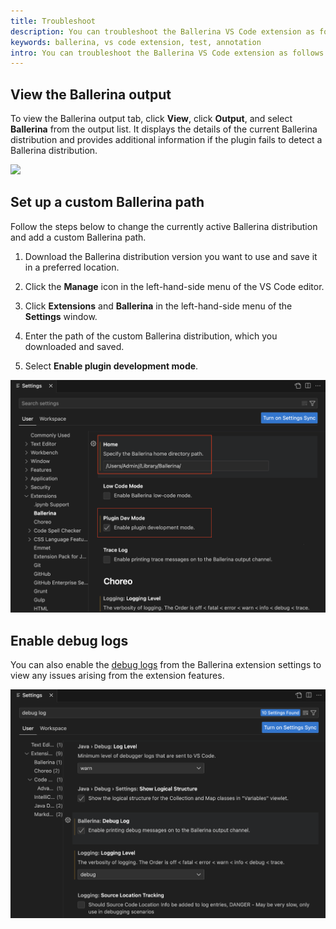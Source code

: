 ```yaml
---
title: Troubleshoot
description: You can troubleshoot the Ballerina VS Code extension as follows.
keywords: ballerina, vs code extension, test, annotation
intro: You can troubleshoot the Ballerina VS Code extension as follows.
---
```


## View the Ballerina output

To view the Ballerina output tab, click **View**, click **Output**, and select **Ballerina** from the output list. It displays the details of the current Ballerina distribution and provides additional information if the plugin fails to detect a Ballerina distribution.

<img src="/learn/images/vs-code-extension/troubleshoot/view-ballerina-output.gif" class="cInlineImage-full"/>

## Set up a custom Ballerina path

Follow the steps below to change the currently active Ballerina distribution and add a custom Ballerina path.

1. Download the Ballerina distribution version you want to use and save it in a preferred location.

2. Click the **Manage** icon in the left-hand-side menu of the VS Code editor.

3. Click **Extensions** and **Ballerina** in the left-hand-side menu of the **Settings** window.

4. Enter the path of the custom Ballerina distribution, which you downloaded and saved.

5. Select **Enable plugin development mode**.

<img src="/learn/images/vs-code-extension/troubleshoot/set-custom-ballerina-path.png" class="cInlineImage-full"/>

## Enable debug logs

You can also enable the [debug logs](/learn/vs-code-extension/configure-the-extension/#advanced-configurations) from the Ballerina extension settings to view any issues arising from the extension features.

<img src="/learn/images/vs-code-extension/troubleshoot/enable-debug-log.png" class="cInlineImage-full"/>
